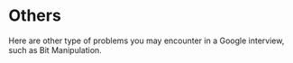 # Others

Here are other type of problems you may encounter in a Google interview, such as Bit Manipulation.